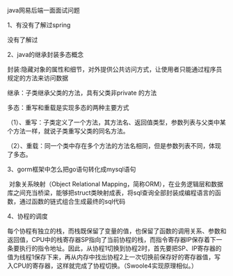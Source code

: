 java网易后端一面面试问题

1、有没有了解过spring

没有了解过

2、java的继承封装多态概念

封装:隐藏对象的属性和细节，对外提供公共访问方式，让使用者只能通过程序员规定的方法来访问数据

继承：子类继承父类的方法，具有父类非private 的方法

多态：重写和重载是实现多态的两种主要方式

（1）、重写：子类定义了一个方法，其方法名、返回值类型，参数列表与父类中某个方法一样，就说子类重写父类的同名方法。

（2）、重载：同一个类中存在多个方法的方法名相同，但是参数列表不同，体现了多态。

3、gorm框架中怎么把go语句转化成mysql语句

​	对象关系映射（Object Relational Mapping，简称ORM），在业务逻辑层和数据库之间充当桥梁，能够把struct类映射成表，将sql查询全部封装成编程语言的函数，通过函数的链式组合生成最终的sql代码

4、协程的调度

每个协程有独立的栈，而栈既保留了变量的值，也保留了函数的调用关系、参数和返回值，CPU中的栈寄存器SP指向了当前协程的栈，而指令寄存器IP保存着下一条要执行的指令地址。因此，从协程1切换到协程2时，首先要把SP、IP寄存器的值为线程1保存下来，再从内存中找出协程2上一次切换前保存好的寄存器值，写入CPU的寄存器，这样就完成了协程切换。（Swoole4实现原理相似。）
